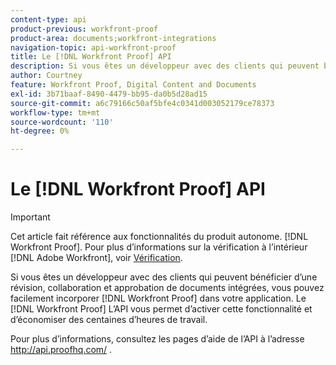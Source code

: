 ```yaml
---
content-type: api
product-previous: workfront-proof
product-area: documents;workfront-integrations
navigation-topic: api-workfront-proof
title: Le [!DNL Workfront Proof] API
description: Si vous êtes un développeur avec des clients qui peuvent bénéficier d’une révision, collaboration et approbation de documents intégrées, vous pouvez facilement incorporer [!DNL Workfront Proof] dans votre application. Le [!DNL Workfront Proof] L’API vous permet d’activer cette fonctionnalité et d’économiser des centaines d’heures de travail.
author: Courtney
feature: Workfront Proof, Digital Content and Documents
exl-id: 3b71baaf-8490-4479-bb95-da0b5d28ad15
source-git-commit: a6c79166c50af5bfe4c0341d003052179ce78373
workflow-type: tm+mt
source-wordcount: '110'
ht-degree: 0%

---
```


# Le [!DNL Workfront Proof] API

>[!IMPORTANT]
>
>Cet article fait référence aux fonctionnalités du produit autonome. [!DNL Workfront Proof]. Pour plus d’informations sur la vérification à l’intérieur [!DNL Adobe Workfront], voir [Vérification](../../../review-and-approve-work/proofing/proofing.md).

Si vous êtes un développeur avec des clients qui peuvent bénéficier d’une révision, collaboration et approbation de documents intégrées, vous pouvez facilement incorporer [!DNL Workfront Proof] dans votre application. Le [!DNL Workfront Proof] L’API vous permet d’activer cette fonctionnalité et d’économiser des centaines d’heures de travail.

Pour plus d’informations, consultez les pages d’aide de l’API à l’adresse http://api.proofhq.com/ .

